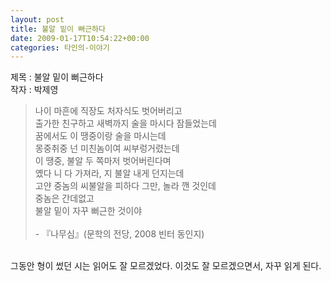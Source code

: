 ```yaml
---
layout: post
title: 불알 밑이 뻐근하다
date: 2009-01-17T10:54:22+00:00
categories: 타인의-이야기
---
```

<p>제목 : 불알 밑이 뻐근하다 <br />
작자 : 박제영</p>
<blockquote>나이 마흔에 직장도 처자식도 벗어버리고 <br />
출가한 친구하고 새벽까지 술을 마시다 잠들었는데<br />
꿈에서도 이 땡중이랑 술을 마시는데<br />
몽중취중 넌 미친놈이여 씨부렁거렸는데<br />
이 땡중, 불알 두 쪽마저 벗어버린다며<br />
옜다 니 다 가져라, 지 불알 내게 던지는데<br />
고얀 중놈의 씨불알을 피하다 그만, 놀라 깬 것인데<br />
중놈은 간데없고<br />
불알 밑이 자꾸 뻐근한 것이야<br />
<br />
- 『나무심』(문학의 전당, 2008 빈터 동인지)<br />
</blockquote>
<p><br />
그동안 형이 썼던 시는 읽어도 잘 모르겠었다. 이것도 잘 모르겠으면서, 자꾸 읽게 된다. </p>
